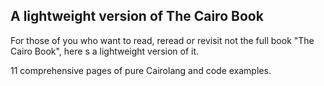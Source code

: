 ## A lightweight version of The Cairo Book 

For those of you who want to read, reread or revisit not the full book "The Cairo Book", here s a lightweight version of it.

11 comprehensive pages of pure Cairolang and code examples.

